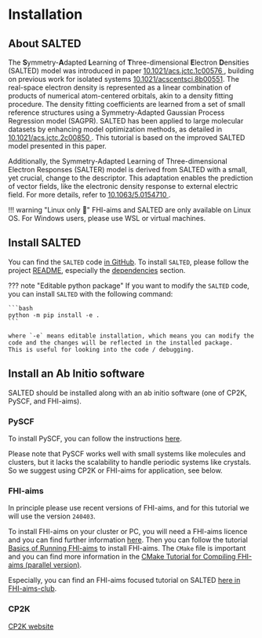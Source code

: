 # Installation

## About SALTED

The **S**ymmetry-**A**dapted **L**earning of **T**hree-dimensional **E**lectron **D**ensities (SALTED) model was introduced in paper [10.1021/acs.jctc.1c00576  ](https://pubs.acs.org/doi/10.1021/acs.jctc.1c00576), building on previous work for isolated systems [10.1021/acscentsci.8b00551](https://pubs.acs.org/doi/10.1021/acscentsci.8b00551).
The real-space electron density is represented as a linear combination of products of numerical atom-centered orbitals, akin to a density fitting procedure.
The density fitting coefficients are learned from a set of small reference structures using a Symmetry-Adapted Gaussian Process Regression model (SAGPR).
SALTED has been applied to large molecular datasets by enhancing model optimization methods, as detailed in [10.1021/acs.jctc.2c00850  ](https://pubs.acs.org/doi/full/10.1021/acs.jctc.2c00850).
This tutorial is based on the improved SALTED model presented in this paper.

Additionally, the Symmetry-Adapted Learning of Three-dimensional Electron Responses (SALTER) model is derived from SALTED with a small, yet crucial, change to the descriptor.
This adaptation enables the prediction of vector fields, like the electronic density response to external electric field.
For more details, refer to [10.1063/5.0154710  ](https://pubs.aip.org/aip/jcp/article/159/1/014103/2900715/Predicting-the-electronic-density-response-of).

!!! warning "Linux only 🐧"
    FHI-aims and SALTED are only available on Linux OS. For Windows users, please use WSL or virtual machines.


## Install SALTED

You can find the `SALTED` code [in GitHub](https://github.com/andreagrisafi/SALTED).
To install `SALTED`, please follow the project [README](https://github.com/andreagrisafi/SALTED),
especially the [dependencies](https://github.com/andreagrisafi/SALTED#dependencies) section.

??? note "Editable python package"
    If you want to modify the `SALTED` code, you can install `SALTED` with the following command:

    ```bash
    python -m pip install -e .
    ```

    where `-e` means editable installation, which means you can modify the code and the changes will be reflected in the installed package.
    This is useful for looking into the code / debugging.



## Install an Ab Initio software

SALTED should be installed along with an ab initio software (one of CP2K, PySCF, and FHI-aims).

### PySCF

To install PySCF, you can follow the instructions [here](https://pyscf.org/install.html).

Please note that PySCF works well with small systems like molecules and clusters, but it lacks the scalability to handle periodic systems like crystals.
So we suggest using CP2K or FHI-aims for application, see below.


### FHI-aims


In principle please use recent versions of FHI-aims, and for this tutorial we will use the version `240403`.

To install FHI-aims on your cluster or PC, you will need a FHI-aims licence and you can find further information [here](https://fhi-aims.org/get-the-code).
Then you can follow the tutorial [Basics of Running FHI-aims](https://fhi-aims-club.gitlab.io/tutorials/basics-of-running-fhi-aims/preparations/) to install FHI-aims.
The `CMake` file is important and you can find more information in the [CMake Tutorial for Compiling FHI-aims (parallel version)](https://aims-git.rz-berlin.mpg.de/aims/FHIaims/-/wikis/CMake%20Tutorial).

Especially, you can find an FHI-aims focused tutorial on SALTED [here in FHI-aims-club](https://fhi-aims-club.gitlab.io/tutorials/fhi-aims-with-salted).


### CP2K

[CP2K website](https://www.cp2k.org/)


